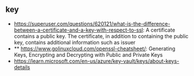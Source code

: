 ## key

- https://superuser.com/questions/620121/what-is-the-difference-between-a-certificate-and-a-key-with-respect-to-ssl: A certificate contains a public key. The certificate, in addition to containing the public key, contains additional information such as issuer
- ** https://www.golinuxcloud.com/openssl-cheatsheet/: Generating Keys, Encrypting and Decrypting with Public and Private Keys
- https://learn.microsoft.com/en-us/azure/key-vault/keys/about-keys-details
